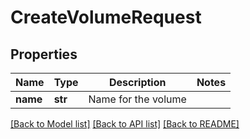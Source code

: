 # CreateVolumeRequest

## Properties
Name | Type | Description | Notes
------------ | ------------- | ------------- | -------------
**name** | **str** | Name for the volume | 

[[Back to Model list]](../README.md#documentation-for-models) [[Back to API list]](../README.md#documentation-for-api-endpoints) [[Back to README]](../README.md)


